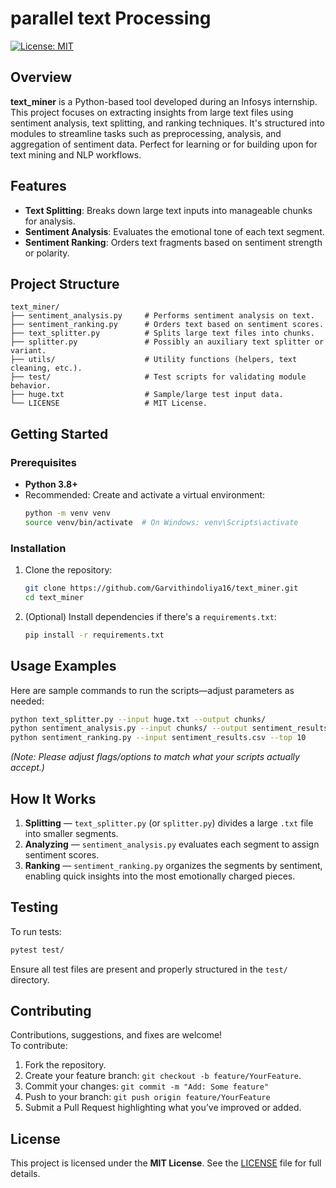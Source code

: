# parallel text Processing

[![License: MIT](https://img.shields.io/badge/License-MIT-yellow.svg)](https://opensource.org/licenses/MIT)

## Overview
**text_miner** is a Python-based tool developed during an Infosys internship. This project focuses on extracting insights from large text files using sentiment analysis, text splitting, and ranking techniques. It's structured into modules to streamline tasks such as preprocessing, analysis, and aggregation of sentiment data. Perfect for learning or for building upon for text mining and NLP workflows.

## Features
- **Text Splitting**: Breaks down large text inputs into manageable chunks for analysis.
- **Sentiment Analysis**: Evaluates the emotional tone of each text segment.
- **Sentiment Ranking**: Orders text fragments based on sentiment strength or polarity.

## Project Structure

```
text_miner/
├── sentiment_analysis.py     # Performs sentiment analysis on text.
├── sentiment_ranking.py      # Orders text based on sentiment scores.
├── text_splitter.py          # Splits large text files into chunks.
├── splitter.py               # Possibly an auxiliary text splitter or variant.
├── utils/                    # Utility functions (helpers, text cleaning, etc.).
├── test/                     # Test scripts for validating module behavior.
├── huge.txt                  # Sample/large test input data.
└── LICENSE                   # MIT License.
```

## Getting Started

### Prerequisites
- **Python 3.8+**
- Recommended: Create and activate a virtual environment:
  ```bash
  python -m venv venv
  source venv/bin/activate  # On Windows: venv\Scripts\activate
  ```

### Installation
1. Clone the repository:
   ```bash
   git clone https://github.com/Garvithindoliya16/text_miner.git
   cd text_miner
   ```
2. (Optional) Install dependencies if there's a `requirements.txt`:
   ```bash
   pip install -r requirements.txt
   ```

## Usage Examples

Here are sample commands to run the scripts—adjust parameters as needed:

```bash
python text_splitter.py --input huge.txt --output chunks/
python sentiment_analysis.py --input chunks/ --output sentiment_results.csv
python sentiment_ranking.py --input sentiment_results.csv --top 10
```

*(Note: Please adjust flags/options to match what your scripts actually accept.)*

## How It Works
1. **Splitting** — `text_splitter.py` (or `splitter.py`) divides a large `.txt` file into smaller segments.
2. **Analyzing** — `sentiment_analysis.py` evaluates each segment to assign sentiment scores.
3. **Ranking** — `sentiment_ranking.py` organizes the segments by sentiment, enabling quick insights into the most emotionally charged pieces.

## Testing
To run tests:
```bash
pytest test/
```
Ensure all test files are present and properly structured in the `test/` directory.

## Contributing
Contributions, suggestions, and fixes are welcome!  
To contribute:
1. Fork the repository.
2. Create your feature branch: `git checkout -b feature/YourFeature`.
3. Commit your changes: `git commit -m "Add: Some feature"`
4. Push to your branch: `git push origin feature/YourFeature`
5. Submit a Pull Request highlighting what you’ve improved or added.

## License
This project is licensed under the **MIT License**. See the [LICENSE](LICENSE) file for full details.
